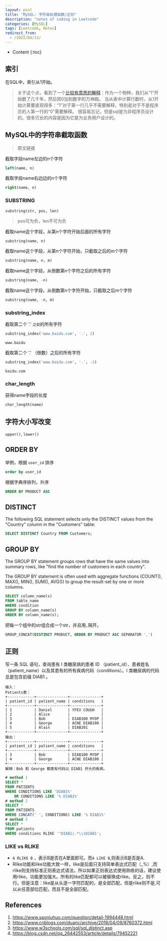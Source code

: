```yaml
---
layout: post
title: "MySQL: 字符串处理函数/正则"
description: "notes of coding in Leetcode"
categories: [MySQL]
tags: [Leetcode, Notes]
redirect_from:
  - /2022/04/13/
---
```


- Content
{:toc}

## 索引

在SQL中，索引从1开始。

> 关于这个点，看到了一个[比较有意思的解释](https://www.saoniuhuo.com/question/detail-1994448.html)：作为一个物种，我们从“1”开始数了几千年，然后把0加到数字的万神殿。 当从表中计算行数时，从1开始计算要直观得多：“1”对于第一行几乎不需要解释，特别是对于不是程序员的人第一行的“0”需要解释。 很容易忘记，但是sql是为非程序员设计的。很多冗长的内容是因为它是为业务用户设计的。

## MySQL中的字符串截取函数

> 原文链接

截取字段name左边的n个字符

```sql
left(name, n)
```

截取字段name右边边的n个字符

```sql
right(name, n)
```

### SUBSTRING

`substring(str, pos, len)`

> pos可为负，len不可为负

截取name这个字段，从第n个字符开始后面的所有字符

```sql
substring(name, n)
```

截取name这个字段，从第n个字符开始，只截取之后的m个字符

```sql
substring(name, n, m)
```

截取name这个字段，从倒数第n个字符之后的所有字符

```sql
substring(name, -n)
```

截取name这个字段，从倒数第n个字符开始，只截取之后m个字符

```sql
substring(name, -n, m)
```

### substring_index

截取第二个 '.' `之前`的所有字符

```sql
substring_index('www.baidu.com', '.', 2) 
```

    www.baidu

截取第二个 '.' （倒数）之后的所有字符

```sql
substring_index('www.baidu.com', '.', -2)
```

    baidu.com

### char_length

获得name字段的长度

```sql
char_length(name)
```

## 字符大小写改变

`upper()`, `lower()`

## ORDER BY

举例，根据 `user_id` 排序

```sql
order by user_id
```

根据字典序排列，升序

```sql
ORDER BY PRODUCT ASC
```

## DISTINCT

The following SQL statement selects only the DISTINCT values from the "Country" column in the "Customers" table:

```sql
SELECT DISTINCT Country FROM Customers;
```

## GROUP BY

The GROUP BY statement groups rows that have the same values into summary rows, like "find the number of customers in each country".

The GROUP BY statement is often used with aggregate functions (COUNT(), MAX(), MIN(), SUM(), AVG()) to group the result-set by one or more columns.

```sql
SELECT column_name(s)
FROM table_name
WHERE condition
GROUP BY column_name(s)
ORDER BY column_name(s);
```

把每一个组中的str组合成一个str，并且用`,`隔开。

```sql
GROUP_CONCAT(DISTINCT PRODUCT, ORDER BY PRODUCT ASC SEPARATOR ',')
```

## 正则

写一条 SQL 语句，查询患有 I 类糖尿病的患者 ID （patient_id）、患者姓名（patient_name）以及其患有的所有疾病代码（conditions）。I 类糖尿病的代码总是包含前缀 DIAB1 。

    输入：
    Patients表：
    +------------+--------------+--------------+
    | patient_id | patient_name | conditions   |
    +------------+--------------+--------------+
    | 1          | Daniel       | YFEV COUGH   |
    | 2          | Alice        |              |
    | 3          | Bob          | DIAB100 MYOP |
    | 4          | George       | ACNE DIAB100 |
    | 5          | Alain        | DIAB201      |
    +------------+--------------+--------------+
    输出：
    +------------+--------------+--------------+
    | patient_id | patient_name | conditions   |
    +------------+--------------+--------------+
    | 3          | Bob          | DIAB100 MYOP |
    | 4          | George       | ACNE DIAB100 | 
    +------------+--------------+--------------+
    解释：Bob 和 George 都患有代码以 DIAB1 开头的疾病。

```sql
# method 1
SELECT *
FROM PATIENTS
WHERE CONDITIONS LIKE 'DIAB1%'
    OR CONDITIONS LIKE '% DIAB1%'
# method 2
SELECT *
FROM PATIENTS
WHERE CONCAT(' ', CONDITIONS) LIKE '% DIAB1%'
# method 3
SELECT *
FROM patients
WHERE conditions RLIKE '^DIAB1|.*\\sDIAB1';
```

### LIKE vs RLIKE

- `A RLIKE B` ，表示B是否在A里面即可。而`A LIKE B`,则表示B是否是A.
- Rlike功能和like功能大致一样，like是后面只支持简单表达式匹配（_%）,而rlike则支持标准正则表达式语法。所以如果正则表达式使用熟练的话，建议使用rlike，功能更加强大。所有的like匹配都可以被替换成rlike。反之，则不行。但是注意：like是从头逐一字符匹配的，是全部匹配，但是rlike则不是,可以从任意部位匹配，而且不是全部匹配。

## References

1. https://www.saoniuhuo.com/question/detail-1994448.html
2. https://www.cnblogs.com/duanc/archive/2018/04/09/8760372.html
3. https://www.w3schools.com/sql/sql_distinct.asp
4. https://blog.csdn.net/qq_26442553/article/details/79452221
